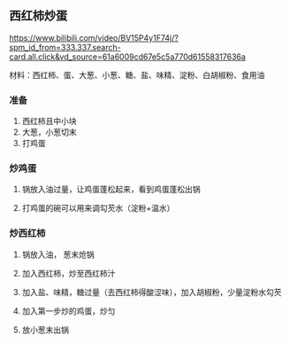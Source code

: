 ## 西红柿炒蛋

https://www.bilibili.com/video/BV15P4y1F74j/?spm_id_from=333.337.search-card.all.click&vd_source=61a6009cd67e5c5a770d61558317636a

材料：西红柿、蛋、大葱、小葱、糖、盐、味精、淀粉、白胡椒粉、食用油

###  准备

1. 西红柿且中小块
2. 大葱，小葱切末
3. 打鸡蛋

### 炒鸡蛋

1. 锅放入油过量，让鸡蛋蓬松起来，看到鸡蛋蓬松出锅

2. 打鸡蛋的碗可以用来调勾芡水（淀粉+温水）

### 炒西红柿

1. 锅放入油， 葱末炝锅

2. 加入西红柿，炒至西红柿汁

3. 加入盐、味精，糖过量（去西红柿得酸涩味），加入胡椒粉，少量淀粉水勾芡

4. 加入第一步炒的鸡蛋，炒匀

5. 放小葱末出锅

